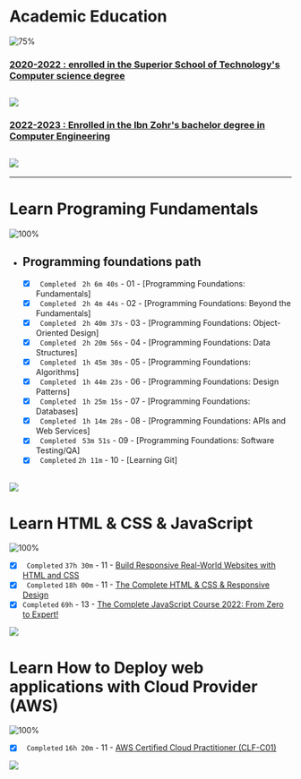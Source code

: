 # Academic Education

![75%](https://progress-bar.dev/75/?title=in-progress)
<br />

### [2020-2022 : enrolled in the Superior School of Technology's Computer science degree](./Academic%20Education/)

## <img src="https://img.shields.io/badge/Total%20Number%20Of%20Years-2-blue">

### [2022-2023 : Enrolled in the Ibn Zohr's bachelor degree in Computer Engineering](./Academic%20Education/)

## <img src="https://img.shields.io/badge/Total%20Number%20Of%20Years-1-blue">

---

# Learn Programing Fundamentals

![100%](https://progress-bar.dev/100/?title=Done)
<br />

- ## Programming foundations path

  - [x] ` Completed` ` 2h 6m 40s` - 01 - [Programming Foundations: Fundamentals]
  - [x] ` Completed` ` 2h 4m 44s` - 02 - [Programming Foundations: Beyond the Fundamentals]
  - [x] ` Completed` ` 2h 40m 37s` - 03 - [Programming Foundations: Object-Oriented Design]
  - [x] ` Completed` ` 2h 20m 56s` - 04 - [Programming Foundations: Data Structures]
  - [x] ` Completed` ` 1h 45m 30s` - 05 - [Programming Foundations: Algorithms]
  - [x] ` Completed` ` 1h 44m 23s` - 06 - [Programming Foundations: Design Patterns]
  - [x] ` Completed` ` 1h 25m 15s` - 07 - [Programming Foundations: Databases]
  - [x] ` Completed` ` 1h 14m 28s` - 08 - [Programming Foundations: APIs and Web Services]
  - [x] ` Completed` ` 53m 51s` - 09 - [Programming Foundations: Software Testing/QA]
  - [x] ` Completed` `2h 11m` - 10 - [Learning Git]

  <br />

<img src="https://img.shields.io/badge/Total%20Number%20Of%20Hours%20For%20This%20Courses-19h25m-blue">

# Learn HTML & CSS & JavaScript

![100%](https://progress-bar.dev/100/?title=Done)
<br />

- [x] ` Completed` `37h 30m` - 11 - [Build Responsive Real-World Websites with HTML and CSS](Udemy/)
- [x] ` Completed` `18h 00m` - 11 - [The Complete HTML & CSS & Responsive Design](Udemy/)
- [x] `Completed` `69h` - 13 - [The Complete JavaScript Course 2022: From Zero to Expert!](Udemy/)
      <br />

<img src="https://img.shields.io/badge/Total%20Number%20Of%20Hours%20For%20This%20Courses-124h30m-blue">

# Learn How to Deploy web applications with Cloud Provider (AWS)

![100%](https://progress-bar.dev/100/?title=Done)
<br />

- [x] ` Completed` `16h 20m` - 11 - [AWS Certified Cloud Practitioner (CLF-C01)](aCloudGuru/)
      <br />

<img src="https://img.shields.io/badge/Total%20Number%20Of%20Hours%20For%20This%20Courses-16h20m-blue">

